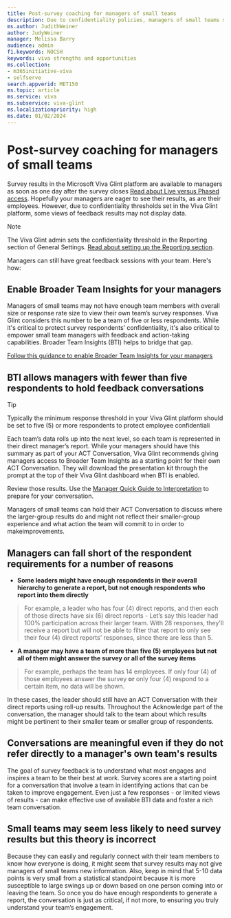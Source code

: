 ```yaml
---
title: Post-survey coaching for managers of small teams
description: Due to confidentiality policies, managers of small teams may not see survey reports directly from their own team. Empower these managers with Broader Team Insights so all managers and employees can benefit from survey feedback.
ms.author: JudithWeiner
author: JudyWeiner
manager: Melissa Barry
audience: admin
f1.keywords: NOCSH
keywords: viva strengths and opportunities
ms.collection:  
- m365initiative-viva
- selfserve 
search.appverid: MET150 
ms.topic: article
ms.service: viva
ms.subservice: viva-glint
ms.localizationpriority: high
ms.date: 01/02/2024
---
```


# Post-survey coaching for managers of small teams

Survey results in the Microsoft Viva Glint platform are available to managers as soon as one day after the survey closes [Read about Live versus Phased access](/../../viva/glint/setup/live-versus-phased-access). Hopefully your managers are eager to see their results, as are their employees. However, due to confidentiality thresholds set in the Viva Glint platform, some views of feedback results may not display data. 

> [!NOTE]
> The Viva Glint admin sets the confidentiality threshold in the Reporting section of General Settings. [Read about setting up the Reporting section](/../../viva/glint/setup/manage-general-settings).

Managers can still have great feedback sessions with your team. Here's how: 

## Enable Broader Team Insights for your managers 

Managers of small teams may not have enough team members with overall size or response rate size to view their own team’s survey responses. Viva Glint considers this number to be a team of five or less respondents. While it's critical to protect survey respondents’ confidentiality, it's also critical to empower small team managers with feedback and action-taking capabilities. Broader Team Insights (BTI) helps to bridge that gap.

[Follow this guidance to enable Broader Team Insights for your managers](https://go.microsoft.com/fwlink/?linkid=2231012)

## BTI allows managers with fewer than five respondents to hold feedback conversations 

> [!TIP]
> Typically the minimum response threshold in your Viva Glint platform should be set to five (5) or more respondents to protect employee confidentiali

Each team’s data rolls up into the next level, so each team is represented in their direct manager’s report. While your managers should have this summary as part of your ACT Conversation, Viva Glint recommends giving managers access to Broader Team Insights as a starting point for their own ACT Conversation. They will download the presentation kit through the prompt at the top of their Viva Glint dashboard when BTI is enabled. 

Review those results. Use the [Manager Quick Guide to Interpretation](https://adoption.microsoft.com/files/viva/glint/Microsoft-Viva-Glint-manager-quick-guide.pdf) to prepare for your conversation.

Managers of small teams can hold their ACT Conversation to discuss where the larger-group results do and might not reflect their smaller-group experience and what action the team will commit to in order to makeimprovements. 

## Managers can fall short of the respondent requirements for a number of reasons

- **Some leaders might have enough respondents in their overall hierarchy to generate a report, but not enough respondents who report into them directly** 

> For example, a leader who has four (4) direct reports, and then each of those directs have six (6) direct reports - Let’s say this leader had 100% participation across their larger team. 
    With 28 responses, they'll receive a report but will not be able to filter that report to only see their four (4) direct reports’ responses, since there are less than 5.

- **A manager may have a team of more than five (5) employees but not all of them might answer the survey or all of the survey items**

> For example, perhaps the team has 14 employees. If only four (4) of those employees answer the survey **or** only four (4) respond to a certain item, no data will be shown.

In these cases, the leader should still have an ACT Conversation with their direct reports using roll-up results. Throughout the Acknowledge part of the conversation, the manager should talk to the team about which results might be pertinent to their smaller team or smaller group of respondents.

## Conversations are meaningful even if they do not refer directly to a manager's own team's results

The goal of survey feedback is to understand what most engages and inspires a team to be their best at work. Survey scores are a starting point for a conversation that involve a team in identifying actions that can be taken to improve engagement. Even just a few responses - or limited views of results - can make effective use of available BTI data and foster a rich team conversation. 

## Small teams may seem less likely to need survey results but this theory is incorrect

Because they can easily and regularly connect with their team members to know how everyone is doing, it might seem that survey results may not give managers of small teams new information. Also, keep in mind that 5-10 data points is very small from a statistical standpoint because it is more susceptible to large swings up or down based on one person coming into or leaving the team. So once you do have enough respondents to generate a report, the conversation is just as critical, if not more, to ensuring you truly understand your team’s engagement.
